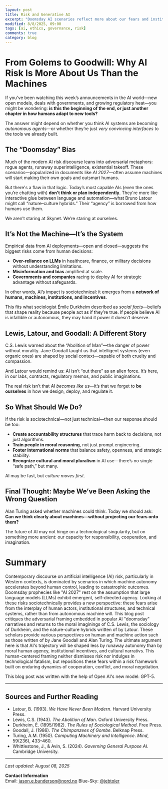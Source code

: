 ```yaml
---
layout: post
title: Risk and Generative AI
excerpt: "Doomsday AI scenarios reflect more about our fears and institutions than actual machine autonomy. What if the real danger isn’t runaway intelligence—but how we react to it?"
modified: 8/8/2025, 09:00
tags: [ai, ethics, governance, risk]
comments: true
category: blog
---
```


# From Golems to Goodwill: Why AI Risk Is More About Us Than the Machines

If you've been watching this week’s announcements in the AI world—new open models, deals with governments, and growing regulatory heat—you might be wondering: **is this the beginning of the end, or just another chapter in how humans adapt to new tools?**

The answer might depend on whether you think AI systems are becoming *autonomous agents*—or whether they’re just *very convincing interfaces* to the tools we already built.

## The “Doomsday” Bias

Much of the modern AI risk discourse leans into adversarial metaphors: rogue agents, runaway superintelligence, existential takeoff. These scenarios—popularized in documents like *AI 2027*—often assume machines will start making their own goals and outsmart humans.  

But there's a flaw in that logic. Today’s most capable AIs (even the ones you’re chatting with) **don’t think or plan independently**. They're more like interactive glue between language and automation—what Bruno Latour might call “nature–culture hybrids.” Their “agency” is borrowed from how humans use them.

We aren’t staring at Skynet. We’re staring at ourselves.

## It’s Not the Machine—It’s the System

Empirical data from AI deployments—open and closed—suggests the biggest risks come from human decisions:
- **Over-reliance on LLMs** in healthcare, finance, or military decisions without understanding limitations.
- **Misinformation and bias** amplified at scale.
- **Governments and companies** racing to deploy AI for strategic advantage without safeguards.

In other words, AI’s impact is sociotechnical: it emerges from a **network of humans, machines, institutions, and incentives**.

This fits what sociologist Émile Durkheim described as *social facts*—beliefs that shape reality because people act as if they’re true. If people believe AI is infallible or autonomous, they may hand it power it doesn’t deserve.

## Lewis, Latour, and Goodall: A Different Story

C.S. Lewis warned about the “Abolition of Man”—the danger of power without morality. Jane Goodall taught us that intelligent systems (even organic ones) are shaped by social context—capable of both cruelty and compassion.

And Latour would remind us: AI isn’t “out there” as an alien force. It’s here, in our labs, contracts, regulatory memos, and public imaginations.

The real risk isn’t that AI *becomes like us*—it’s that we forget to **be ourselves** in how we design, deploy, and regulate it.

## So What Should We Do?

If the risk is sociotechnical—not just technical—then our response should be too:
- **Create accountability structures** that trace harm back to decisions, not just algorithms.
- **Train people in moral reasoning**, not just prompt engineering.
- **Foster international norms** that balance safety, openness, and strategic stability.
- **Recognize cultural and moral pluralism** in AI use—there’s no single “safe path,” but many.

AI may be fast, but *culture moves first*.

## Final Thought: Maybe We’ve Been Asking the Wrong Question

Alan Turing asked whether machines could think. Today we should ask:  
**Can we think clearly about machines—without projecting our fears onto them?**

The future of AI may not hinge on a technological singularity, but on something more ancient: our capacity for responsibility, cooperation, and imagination.

# Summary

Contemporary discourse on artificial intelligence (AI) risk, particularly in Western contexts, is dominated by scenarios in which machine autonomy accelerates beyond human control, leading to catastrophic outcomes. Doomsday prophecies like "AI 2027" rest on the assumption that large language models (LLMs) exhibit emergent, self-directed agency. Looking at these risks sociotechnically provides a new perspective: these fears arise from the interplay of human actors, institutional structures, and technical systems, rather than from autonomous machine will. This blog post critiques the adversarial framing embedded in popular AI "doomsday" narratives and returns to the moral imaginings of C.S. Lewis, the sociology of Durkheim, and the nature-culture hybrids written of by Latour. These scholars provide various perspectives on human and machine action such as those written of by Jane Goodall and Alan Turing. The ultimate argument here is that AI's trajectory will be shaped less by runaway autonomy than by moral human agency, institutional incentives, and cultural narrativs. This human-centered framing neither dismisses risk nor indulges in technological fatalism, but repositions these fears within a risk framework built on enduring dynamics of cooperation, conflict, and moral negotiation.

This blog post was written with the help of Open AI's new model: GPT-5.

---

## Sources and Further Reading

- Latour, B. (1993). *We Have Never Been Modern*. Harvard University Press.  
- Lewis, C.S. (1943). *The Abolition of Man*. Oxford University Press.  
- Durkheim, É. (1895/1982). *The Rules of Sociological Method*. Free Press.  
- Goodall, J. (1986). *The Chimpanzees of Gombe*. Belknap Press.  
- Turing, A.M. (1950). *Computing Machinery and Intelligence*. *Mind*, 59(236), 433–460.  
- Whittlestone, J., & Avin, S. (2024). *Governing General Purpose AI*. Cambridge University.

---
*Last updated: August 08, 2025*

**Contact Information**   
Email: jason.e.bunderson@nord.no
Blue-Sky: [@jebtoler](https://bsky.app/profile/jebtoler.bsky.social)
